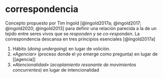 # correspondencia
Concepto propuesto por Tim Ingold [@ingold2017a; @ingold2017; @ingold2020; @ingold2013] para definir una relación parecida a la de un tejido entre seres vivos que se *responden* y se *co-responden*. La correspondencia descansa en tres principios esenciales [@ingold2017a]

1. Hábito (*doing undergoing*) en lugar de volición. 
2. *«Agenciar»* (proceso donde el yo emerge como pregunta) en lugar de [[agencia]]
3. *«Atencionalidad»* (*acoplamiento resonante de movimientos concurrentes*) en lugar de intencionalidad
